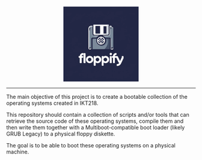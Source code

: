 <p align="center">
  <img src="logo.png" alt="Floppify logo" />
</p>

___

The main objective of this project is to create a bootable collection of the operating systems created in IKT218. 

This repository should contain a collection of scripts and/or tools that can retrieve the source code of these operating systems, compile them and then write them together with a Multiboot-compatible boot loader (likely GRUB Legacy) to a physical floppy diskette. 

The goal is to be able to boot these operating systems on a physical machine.